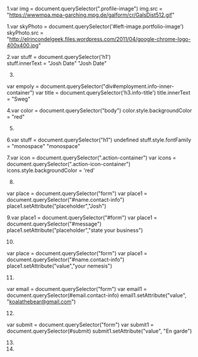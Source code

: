 1.var img = document.querySelector(".profile-image")
img.src = "https://wwwmpa.mpa-garching.mpg.de/galform/cr/GalsDist512.gif"

1.var skyPhoto = document.querySelector('#left-image.portfolio-image')
skyPhoto.src = "http://elrincondelgeek.files.wordpress.com/2011/04/google-chrome-logo-400x400.jpg"

2.var stuff = document.querySelector('h1')  
stuff.innerText = "Josh Date"
"Josh Date"


3.
var empoly = document.querySelector("div#employment.info-inner-container")
var title = document.querySelector('h3.info-title')
title.innerText = "Sweg"


4.var color = document.querySelector("body")
color.style.backgroundColor = "red"

5.


6.var stuff = document.querySelector("h1")
undefined
stuff.style.fontFamily = "monospace"
"monospace"

7.var icon = document.querySelector(".action-container")
var icons = document.querySelector(".action-icon-container")
icons.style.backgroundColor = 'red'

8.
var place = document.querySelector("form")
var place1 = document.querySelector("#name.contact-info")
place1.setAttribute("placeholder","Josh")



9.var place1 = document.querySelector("#form")
var place1 = document.querySelector("#message")
place1.setAttribute("placeholder","state your business")

10.
var place = document.querySelector("form")
var place1 = document.querySelector("#name.contact-info")
place1.setAttribute("value","your nemesis")


11.
var email = document.querySelector("form")
var email1 = document.querySelector(#email.contact-info)
email1.setAttribute("value", "koalathebear@gmail.com")

12.
var submit = document.querySelector("form")
var submit1 = document.querySelector(#submit)
submit1.setAttribute("value", "En garde")

13.



14.